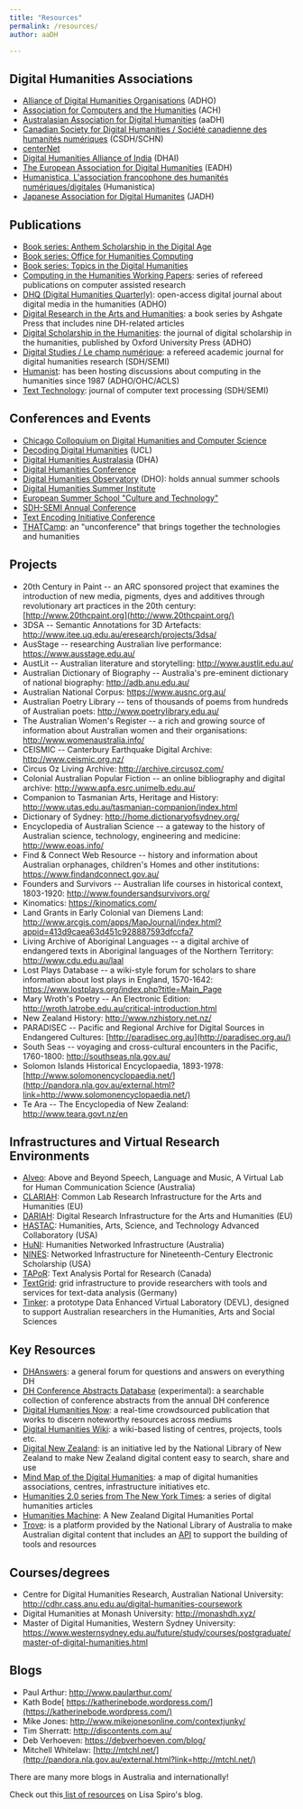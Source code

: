```yaml
---
title: "Resources"
permalink: /resources/
author: aaDH

---
```


## Digital Humanities Associations

-   [Alliance of Digital Humanities Organisations](http://digitalhumanities.org/) (ADHO)
-   [Association for Computers and the Humanities](http://www.ach.org/) (ACH)
-   [Australasian Association for Digital Humanities](http://pandora.nla.gov.au/pan/129862/20161216-0002/aa-dh.org/index.html) (aaDH)
-   [Canadian Society for Digital Humanities / Société canadienne des humanités numériques](http://csdh-schn.org/) (CSDH/SCHN)
-   [centerNet](http://digitalhumanities.org/centernet/)
-   [Digital Humanities Alliance of India](http://dhaindia.wordpress.com/) (DHAI)
-   [The European Association for Digital Humanities](http://www.allc.org/) (EADH)
-   [Humanistica, L'association francophone des humanités numériques/digitales](http://www.humanisti.ca/) (Humanistica)
-   [Japanese Association for Digital Humanites](http://www.jadh.org/) (JADH)

## Publications

-   [Book series: Anthem Scholarship in the Digital Age](http://www.anthempress.com/anthem-scholarship-in-the-digital-age)
-   [Book series: Office for Humanities Computing](http://eadh.org/publications/book-series-office-humanities-computing-ohc-0)
-   [Book series: Topics in the Digital Humanities](http://www.press.uillinois.edu/books/index.php?type=series&search=TDH)
-   [Computing in the Humanities Working Papers](http://www.chass.utoronto.ca/epc/chwp/): series of refereed publications on computer assisted research
-   [DHQ (Digital Humanities Quarterly)](http://www.digitalhumanities.org/dhq/): open-access digital journal about digital media in the humanities (ADHO)
-   [Digital Research in the Arts and Humanities](http://www.ashgate.com/digitalresearch): a book series by Ashgate Press that includes nine DH-related articles
-   [Digital Scholarship in the Humanities](http://dsh.oxfordjournals.org/): the journal of digital scholarship in the humanities, published by Oxford University Press (ADHO)
-   [Digital Studies / Le champ numérique](http://www.digitalstudies.org/): a refereed academic journal for digital humanities research (SDH/SEMI)
-   [Humanist](http://digitalhumanities.org/humanist/): has been hosting discussions about computing in the humanities since 1987 (ADHO/OHC/ACLS)
-   [Text Technology](http://eadh.org/publications/book-series-office-humanities-computing-ohc-0): journal of computer text processing (SDH/SEMI)

## Conferences and Events

-   [Chicago Colloquium on Digital Humanities and Computer Science](http://chicagocolloquium.org/)
-   [Decoding Digital Humanities](http://www.ucl.ac.uk/dh/ddh) (UCL)
-   [Digital Humanities Australasia](https://aa-dh.org/conferences/) (DHA)
-   [Digital Humanities Conference](http://www.digitalhumanities.org/drupal2/node/3)
-   [Digital Humanities Observatory](http://dho.ie/events) (DHO): holds annual summer schools
-   [Digital Humanities Summer Institute](http://dhsi.org/)
-   [European Summer School "Culture and Technology"](http://www.culingtec.uni-leipzig.de/ESU/)
-   [SDH-SEMI Annual Conference](http://www.sdh-semi.org/)
-   [Text Encoding Initiative Conference](http://www.tei-c.org/Membership/Meetings/)
-   [THATCamp](http://thatcamp.org/): an "unconference" that brings together the technologies and humanities

## Projects

-   20th Century in Paint -- an ARC sponsored project that examines the introduction of new media, pigments, dyes and additives through revolutionary art practices in the 20th century: [http://www.20thcpaint.org](http://www.20thcpaint.org/)
-   3DSA -- Semantic Annotations for 3D Artefacts: <http://www.itee.uq.edu.au/eresearch/projects/3dsa/>
-   AusStage -- researching Australian live performance: <https://www.ausstage.edu.au/>
-   AustLit -- Australian literature and storytelling: <http://www.austlit.edu.au/>
-   Australian Dictionary of Biography -- Australia's pre-eminent dictionary of national biography: <http://adb.anu.edu.au/>
-   Australian National Corpus: <https://www.ausnc.org.au/>
-   Australian Poetry Library -- tens of thousands of poems from hundreds of Australian poets: <http://www.poetrylibrary.edu.au/>
-   The Australian Women's Register -- a rich and growing source of information about Australian women and their organisations: <http://www.womenaustralia.info/>
-   CEISMIC -- Canterbury Earthquake Digital Archive: <http://www.ceismic.org.nz/>
-   Circus Oz Living Archive: <http://archive.circusoz.com/>
-   Colonial Australian Popular Fiction -- an online bibliography and digital archive: <http://www.apfa.esrc.unimelb.edu.au/>
-   Companion to Tasmanian Arts, Heritage and History: <http://www.utas.edu.au/tasmanian-companion/index.html>
-   Dictionary of Sydney: <http://home.dictionaryofsydney.org/>
-   Encyclopedia of Australian Science -- a gateway to the history of Australian science, technology, engineering and medicine: <http://www.eoas.info/>
-   Find & Connect Web Resource -- history and information about Australian orphanages, children's Homes and other institutions: <https://www.findandconnect.gov.au/>
-   Founders and Survivors -- Australian life courses in historical context, 1803-1920: <http://www.foundersandsurvivors.org/>
-   Kinomatics: <https://kinomatics.com/>
-   Land Grants in Early Colonial van Diemens Land: <http://www.arcgis.com/apps/MapJournal/index.html?appid=413d9caea63d451c928887593dfccfa7>
-   Living Archive of Aboriginal Languages -- a digital archive of endangered texts in Aboriginal languages of the Northern Territory: <http://www.cdu.edu.au/laal>
-   Lost Plays Database -- a wiki-style forum for scholars to share information about lost plays in England, 1570-1642: <https://www.lostplays.org/index.php?title=Main_Page>
-   Mary Wroth's Poetry -- An Electronic Edition: <http://wroth.latrobe.edu.au/critical-introduction.html>
-   New Zealand History: <http://www.nzhistory.net.nz/>
-   PARADISEC -- Pacific and Regional Archive for Digital Sources in Endangered Cultures: [http://paradisec.org.au](http://paradisec.org.au/)
-   South Seas -- voyaging and cross-cultural encounters in the Pacific, 1760-1800:  <http://southseas.nla.gov.au/>
-   Solomon Islands Historical Encyclopaedia, 1893-1978: [http://www.solomonencyclopaedia.net/](http://pandora.nla.gov.au/external.html?link=http://www.solomonencyclopaedia.net/)
-   Te Ara -- The Encyclopedia of New Zealand: <http://www.teara.govt.nz/en>

## Infrastructures and Virtual Research Environments

-   [Alveo](http://alveo.edu.au/): Above and Beyond Speech, Language and Music, A Virtual Lab for Human Communication Science (Australia)
-   [CLARIAH](https://www.clariah.nl/): Common Lab Research Infrastructure for the Arts and Humanities (EU)
-   [DARIAH](http://www.dariah.eu/): Digital Research Infrastructure for the Arts and Humanities (EU)
-   [HASTAC](http://www.ehri-project.eu/): Humanities, Arts, Science, and Technology Advanced Collaboratory (USA)
-   [HuNI](https://huni.net.au/#/search): Humanities Networked Infrastructure (Australia)
-   [NINES](http://www.nines.org/): Networked Infrastructure for Nineteenth-Century Electronic Scholarship (USA)
-   [TAPoR](http://portal.tapor.ca/): Text Analysis Portal for Research (Canada)
-   [TextGrid](http://www.nines.org/): grid infrastructure to provide researchers with tools and services for text-data analysis (Germany)
-   [Tinker](https://tinker.edu.au/): a prototype Data Enhanced Virtual Laboratory (DEVL), designed to support Australian researchers in the Humanities, Arts and Social Sciences

## Key Resources

-   [DHAnswers](http://digitalhumanities.org/answers/): a general forum for questions and answers on everything DH
-   [DH Conference Abstracts Database](http://209.20.69.206:8080/dh-abstracts/search) (experimental): a searchable collection of conference abstracts from the annual DH conference
-   [Digital Humanities Now](http://digitalhumanitiesnow.org/): a real-time crowdsourced publication that works to discern noteworthy resources across mediums
-   [Digital Humanities Wiki](http://digitalhumanities.pbwiki.com/): a wiki-based listing of centres, projects, tools etc.
-   [Digital New Zealand](http://www.digitalnz.org/): is an initiative led by the National Library of New Zealand to make New Zealand digital content easy to search, share and use
-   [Mind Map of the Digital Humanities](http://digitalhumanities.org/answers/): a map of digital humanities associations, centres, infrastructure initiatives etc.
-   [Humanities 2.0 series from The New York Times](http://topics.nytimes.com/top/features/books/series/humanities_20/index.html?scp=1&sq=digital%20humanities&st=cse): a series of digital humanities articles
-   [Humanities Machine](http://humanitiesmachine.org.nz/): A New Zealand Digital Humanities Portal
-   [Trove](http://trove.nla.gov.au/): is a platform provided by the National Library of Australia to make Australian digital content that includes an [API](http://help.nla.gov.au/trove/building-with-trove) to support the building of tools and resources

## Courses/degrees

-   Centre for Digital Humanities Research, Australian National University: <http://cdhr.cass.anu.edu.au/digital-humanities-coursework>
-   Digital Humanities at Monash University: <http://monashdh.xyz/>
-   Master of Digital Humanities, Western Sydney University: <https://www.westernsydney.edu.au/future/study/courses/postgraduate/master-of-digital-humanities.html>

## Blogs

-   Paul Arthur: <http://www.paularthur.com/>
-   Kath Bode[ https://katherinebode.wordpress.com/](https://katherinebode.wordpress.com/)
-   Mike Jones: <http://www.mikejonesonline.com/contextjunky/>
-   Tim Sherratt: <http://discontents.com.au/>
-   Deb Verhoeven: <https://debverhoeven.com/blog/>
-   Mitchell Whitelaw: [http://mtchl.net/](http://pandora.nla.gov.au/external.html?link=http://mtchl.net/)

There are many more blogs in Australia and internationally!

Check out this[ list of resources](http://digitalscholarship.wordpress.com/2011/10/14/getting-started-in-the-digital-humanities) on Lisa Spiro's blog.